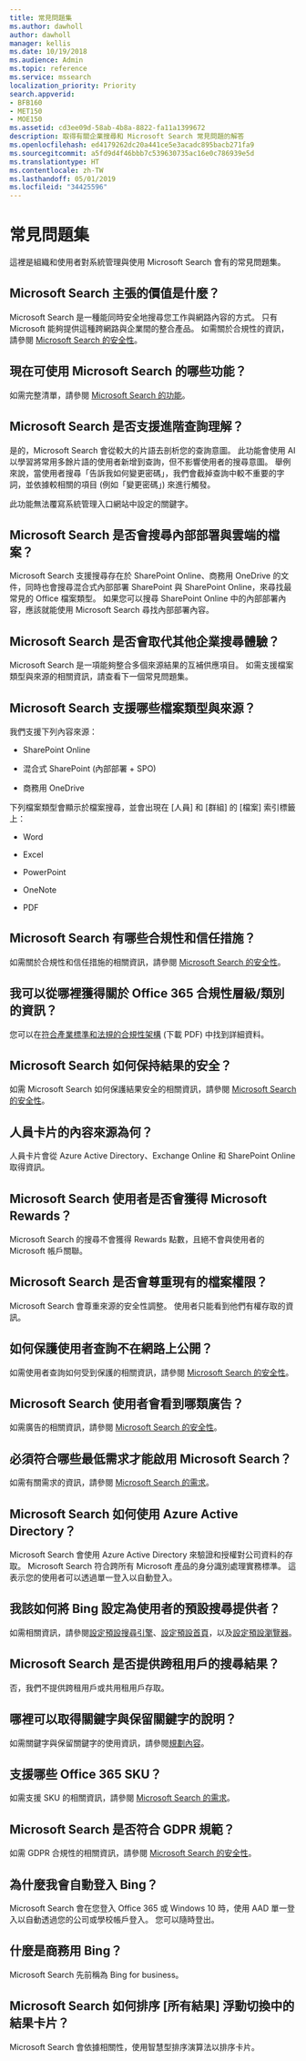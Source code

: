 ```yaml
---
title: 常見問題集
ms.author: dawholl
author: dawholl
manager: kellis
ms.date: 10/19/2018
ms.audience: Admin
ms.topic: reference
ms.service: mssearch
localization_priority: Priority
search.appverid:
- BFB160
- MET150
- MOE150
ms.assetid: cd3ee09d-58ab-4b8a-8822-fa11a1399672
description: 取得有關企業搜尋和 Microsoft Search 常見問題的解答
ms.openlocfilehash: ed4179262dc20a441ce5e3acadc895bacb271fa9
ms.sourcegitcommit: a5fd9d4f46bbb7c539630735ac16e0c786939e5d
ms.translationtype: HT
ms.contentlocale: zh-TW
ms.lasthandoff: 05/01/2019
ms.locfileid: "34425596"
---
```

# <a name="faqs"></a>常見問題集

這裡是組織和使用者對系統管理與使用 Microsoft Search 會有的常見問題集。
  
## <a name="whats-the-value-proposition-for-microsoft-search"></a>Microsoft Search 主張的價值是什麼？

Microsoft Search 是一種能同時安全地搜尋您工作與網路內容的方式。 只有 Microsoft 能夠提供這種跨網路與企業間的整合產品。 如需關於合規性的資訊，請參閱 [Microsoft Search 的安全性](security.md)。
  
## <a name="what-microsoft-search-features-are-available-now"></a>現在可使用 Microsoft Search 的哪些功能？

如需完整清單，請參閱 [Microsoft Search 的功能](features.md)。
  
## <a name="does-microsoft-search-support-advanced-query-understanding"></a>Microsoft Search 是否支援進階查詢理解？

是的，Microsoft Search 會從較大的片語去剖析您的查詢意圖。 此功能會使用 AI 以學習將常用多餘片語的使用者新增到查詢，但不影響使用者的搜尋意圖。 舉例來說，當使用者搜尋「告訴我如何變更密碼」，我們會截掉查詢中較不重要的字詞，並依據較相關的項目 (例如「變更密碼」) 來進行觸發。
  
此功能無法覆寫系統管理入口網站中設定的關鍵字。
  
## <a name="does-microsoft-search-search-for-files-on-premises-as-well-as-the-cloud"></a>Microsoft Search 是否會搜尋內部部署與雲端的檔案？

Microsoft Search 支援搜尋存在於 SharePoint Online、商務用 OneDrive 的文件，同時也會搜尋混合式內部部署 SharePoint 與 SharePoint Online，來尋找最常見的 Office 檔案類型。 如果您可以搜尋 SharePoint Online 中的內部部署內容，應該就能使用 Microsoft Search 尋找內部部署內容。 
  
## <a name="does-microsoft-search-replace-other-enterprise-search-experiences"></a>Microsoft Search 是否會取代其他企業搜尋體驗？

Microsoft Search 是一項能夠整合多個來源結果的互補供應項目。 如需支援檔案類型與來源的相關資訊，請查看下一個常見問題集。
  
## <a name="what-file-types-and-sources-does-microsoft-search-support"></a>Microsoft Search 支援哪些檔案類型與來源？

我們支援下列內容來源：
  
- SharePoint Online
    
- 混合式 SharePoint (內部部署 + SPO)
    
- 商務用 OneDrive
    
下列檔案類型會顯示於檔案搜尋，並會出現在 [人員] 和 [群組] 的 [檔案] 索引標籤上：
  
- Word
    
- Excel
    
- PowerPoint
    
- OneNote
    
- PDF
    
## <a name="what-compliance-and-trust-measures-are-in-place-for-microsoft-search"></a>Microsoft Search 有哪些合規性和信任措施？

如需關於合規性和信任措施的相關資訊，請參閱 [Microsoft Search 的安全性](security.md)。
  
## <a name="where-can-i-get-info-about-office-365-compliance-tierscategories"></a>我可以從哪裡獲得關於 Office 365 合規性層級/類別的資訊？

您可以在[符合產業標準和法規的合規性架構](https://download.microsoft.com/download/B/2/7/B27B3EF3-8849-4C18-8BA4-5AD755728620/Compliance%20Framework_customer%20guidance.pdf) (下載 PDF) 中找到詳細資料。 
  
## <a name="how-does-microsoft-search-keep-results-secure"></a>Microsoft Search 如何保持結果的安全？

如需 Microsoft Search 如何保護結果安全的相關資訊，請參閱 [Microsoft Search 的安全性](security.md)。
  
## <a name="what-are-the-content-sources-for-the-people-card"></a>人員卡片的內容來源為何？

人員卡片會從 Azure Active Directory、Exchange Online 和 SharePoint Online 取得資訊。
  
## <a name="do-microsoft-search-users-earn-microsoft-rewards"></a>Microsoft Search 使用者是否會獲得 Microsoft Rewards？

Microsoft Search 的搜尋不會獲得 Rewards 點數，且絕不會與使用者的 Microsoft 帳戶關聯。
  
## <a name="does-microsoft-search-respect-existing-file-permissions"></a>Microsoft Search 是否會尊重現有的檔案權限？

Microsoft Search 會尊重來源的安全性調整。 使用者只能看到他們有權存取的資訊。
  
## <a name="how-are-user-queries-protected-from-sharing-on-the-web"></a>如何保護使用者查詢不在網路上公開？

如需使用者查詢如何受到保護的相關資訊，請參閱 [Microsoft Search 的安全性](security.md)。
  
## <a name="what-types-of-advertising-do-microsoft-search-users-see"></a>Microsoft Search 使用者會看到哪類廣告？

如需廣告的相關資訊，請參閱 [Microsoft Search 的安全性](security.md)。
  
## <a name="what-are-the-minimum-requirements-to-enable-microsoft-search"></a>必須符合哪些最低需求才能啟用 Microsoft Search？

如需有關需求的資訊，請參閱 [Microsoft Search 的需求](requirements.md)。
  
## <a name="how-does-microsoft-search-use-azure-active-directory"></a>Microsoft Search 如何使用 Azure Active Directory？

Microsoft Search 會使用 Azure Active Directory 來驗證和授權對公司資料的存取。 Microsoft Search 符合跨所有 Microsoft 產品的身分識別處理實務標準。 這表示您的使用者可以透過單一登入以自動登入。 
  
## <a name="how-do-i-set-bing-as-the-default-search-provider-for-my-users"></a>我該如何將 Bing 設定為使用者的預設搜尋提供者？

如需相關資訊，請參閱[設定預設搜尋引擎](set-default-search-engine.md)、[設定預設首頁](set-default-homepage.md)，以及[設定預設瀏覽器](set-default-browser.md)。
  
## <a name="does-microsoft-search-provide-search-results-across-tenants"></a>Microsoft Search 是否提供跨租用戶的搜尋結果？

否，我們不提供跨租用戶或共用租用戶存取。 
  
## <a name="where-can-i-get-help-with-keywords-and-reserved-keywords"></a>哪裡可以取得關鍵字與保留關鍵字的說明？

如需關鍵字與保留關鍵字的使用資訊，請參閱[規劃內容](plan-your-content.md)。
  
## <a name="which-office-365-skus-are-supported"></a>支援哪些 Office 365 SKU？

如需支援 SKU 的相關資訊，請參閱 [Microsoft Search 的需求](requirements.md)。
  
## <a name="is-microsoft-search-gdpr-compliant"></a>Microsoft Search 是否符合 GDPR 規範？

如需 GDPR 合規性的相關資訊，請參閱 [Microsoft Search 的安全性](security.md)。
  
## <a name="why-am-i-signed-into-bing-automatically"></a>為什麼我會自動登入 Bing？

Microsoft Search 會在您登入 Office 365 或 Windows 10 時，使用 AAD 單一登入以自動透過您的公司或學校帳戶登入。 您可以隨時登出。
  
## <a name="what-is-bing-for-business"></a>什麼是商務用 Bing？

Microsoft Search 先前稱為 Bing for business。
  
## <a name="how-does-microsoft-search-order-result-cards-in-the-all-results-carousel"></a>Microsoft Search 如何排序 [所有結果] 浮動切換中的結果卡片？

Microsoft Search 會依據相關性，使用智慧型排序演算法以排序卡片。

  

